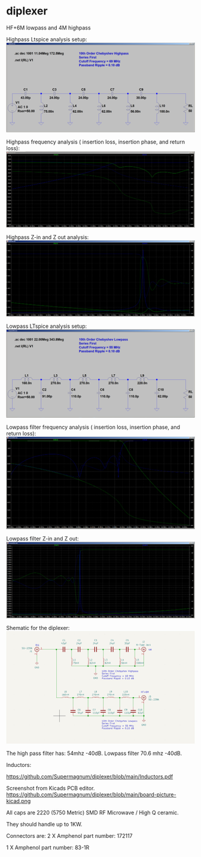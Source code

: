 # diplexer
HF+6M lowpass and 4M highpass

Highpass Ltspice analysis setup:
![highpass-parts.png](highpass-parts.png)

Highpass frequency analysis ( insertion loss, insertion phase, and return loss):
![highpass.png](highpass.png)

Highpass Z-in and Z out analysis:
![highpass-imp.png](highpass-imp.png)


Lowpass LTspice analysis setup:
![lowpassfilter-parts.png](lowpassfilter-parts.png)

Lowpass filter frequency analysis ( insertion loss, insertion phase, and return loss):
![lowpassfilter.png](lowpassfilter.png)

Lowpass filter Z-in and Z out:
![lowpassfilter-Z.png](lowpassfilter-Z.png)



Shematic for the diplexer:
![schematic.png](schematic.png)



The high pass filter has:  54mhz -40dB.
Lowpass filter 70.6 mhz -40dB.


Inductors:

https://github.com/Supermagnum/diplexer/blob/main/Inductors.pdf

Screenshot from Kicads PCB editor.
https://github.com/Supermagnum/diplexer/blob/main/board-picture-kicad.png

All caps are 2220 (5750 Metric) SMD RF Microwave / High Q ceramic.

They should handle up to 1KW.

Connectors are:
2 X Amphenol part number: 	172117

1 X Amphenol part number: 	83-1R



